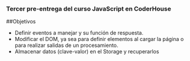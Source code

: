 ### Tercer pre-entrega del curso JavaScript en CoderHouse

##Objetivos

- Definir eventos a manejar y su función de respuesta.
- Modificar el DOM, ya sea para definir elementos al cargar la página o para realizar salidas de un procesamiento.
- Almacenar datos (clave-valor) en el Storage y recuperarlos
